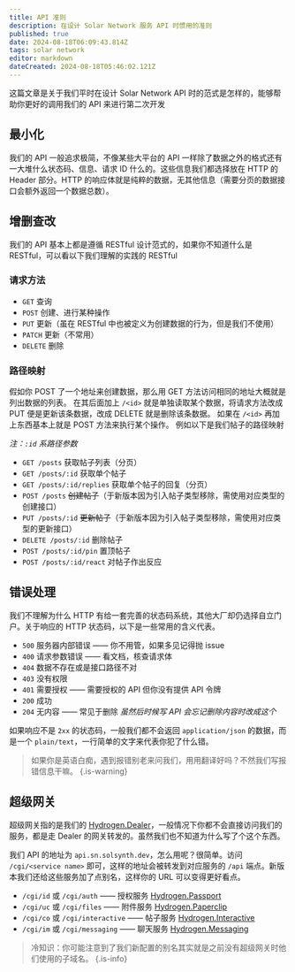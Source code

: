 ```yaml
---
title: API 准则
description: 在设计 Solar Network 服务 API 时惯用的准则
published: true
date: 2024-08-18T06:09:43.814Z
tags: solar network
editor: markdown
dateCreated: 2024-08-18T05:46:02.121Z
---
```


这篇文章是关于我们平时在设计 Solar Network API 时的范式是怎样的，能够帮助你更好的调用我们的 API 来进行第二次开发

## 最小化

我们的 API 一般追求极简，不像某些大平台的 API 一样除了数据之外的格式还有一大堆什么状态码、信息、请求 ID 什么的。这些信息我们都选择放在 HTTP 的 Header 部分。HTTP 的响应体就是纯粹的数据，无其他信息（需要分页的数据接口会额外返回一个数据总数）。

## 增删查改

我们的 API 基本上都是遵循 RESTful 设计范式的，如果你不知道什么是 RESTful，可以看以下我们理解的实践的 RESTful

### 请求方法

- `GET` 查询
- `POST` 创建、进行某种操作
- `PUT` 更新（虽在 RESTful 中也被定义为创建数据的行为，但是我们不使用）
- `PATCH` 更新（不常用）
- `DELETE` 删除

### 路径映射

假如你 POST 了一个地址来创建数据，那么用 GET 方法访问相同的地址大概就是列出数据的列表。
在其后面加上 `/<id>` 就是单独读取某个数据，将请求方法改成 PUT 便是更新该条数据，改成 DELETE 就是删除该条数据。
如果在 `/<id>` 再加上东西基本上就是 POST 方法来执行某个操作。
例如以下是我们帖子的路径映射

*注：`:id` 系路径参数*

- `GET /posts` 获取帖子列表（分页）
- `GET /posts/:id` 获取单个帖子
- `GET /posts/:id/replies` 获取单个帖子的回复（分页）
- `POST /posts` ~~创建帖子~~（于新版本因为引入帖子类型移除，需使用对应类型的创建接口）
- `PUT /posts/:id` ~~更新帖子~~（于新版本因为引入帖子类型移除，需使用对应类型的更新接口）
- `DELETE /posts/:id` 删除帖子
- `POST /posts/:id/pin` 置顶帖子
- `POST /posts/:id/react` 对帖子作出反应

## 错误处理

我们不理解为什么 HTTP 有给一套完善的状态码系统，其他大厂却仍选择自立门户。关于响应的 HTTP 状态码，以下是一些常用的含义代表。

- `500` 服务器内部错误 —— 你不用管，如果多见记得抛 issue
- `400` 请求参数错误 —— 看文档，核查请求体
- `404` 数据不存在或是接口路径不对
- `403` 没有权限
- `401` 需要授权 —— 需要授权的 API 但你没有提供 API 令牌
- `200` 成功
- `204` 无内容 —— 常见于删除 *虽然后时候写 API 会忘记删除内容时改成这个*

如果响应不是 `2xx` 的状态码，一般我们都不会返回 `application/json` 的数据，而是一个 `plain/text`，一行简单的文字来代表你犯了什么错。

> 如果你是英语白痴，遇到报错别老来问我们，用用翻译好吗？不然我们写报错信息干嘛。
{.is-warning}

## 超级网关

超级网关指的是我们的 [Hydrogen.Dealer](https://git.solsynth.dev/Hydrogen/Dealer)，一般情况下你都不会直接访问我们的服务，都是走 Dealer 的网关转发的。虽然我们也不知道为什么写了个这个东西。

我们 API 的地址为 `api.sn.solsynth.dev`，怎么用呢？很简单。访问 `/cgi/<service name>` 即可，这样的地址会被转发到对应服务的 `/api` 端点。新版本我们还给这些服务加了点别名，这样你的 URL 可以变得更好看点。

- `/cgi/id` 或 `/cgi/auth` —— 授权服务 [Hydrogen.Passport](https://git.solsynth.dev/Hydrogen/Passport)
- `/cgi/uc` 或 `/cgi/files` —— 附件服务 [Hydrogen.Paperclip](https://git.solsynth.dev/Hydrogen/Paperclip)
- `/cgi/co` 或 `/cgi/interactive` —— 帖子服务 [Hydrogen.Interactive](https://git.solsynth.dev/Hydrogen/Interactive)
- `/cgi/im` 或 `/cgi/messaging` —— 聊天服务 [Hydrogen.Messaging](https://git.solsynth.dev/Hydrogen/Messaging)

> 冷知识：你可能注意到了我们新配置的别名其实就是之前没有超级网关时他们使用的子域名。
{.is-info}
